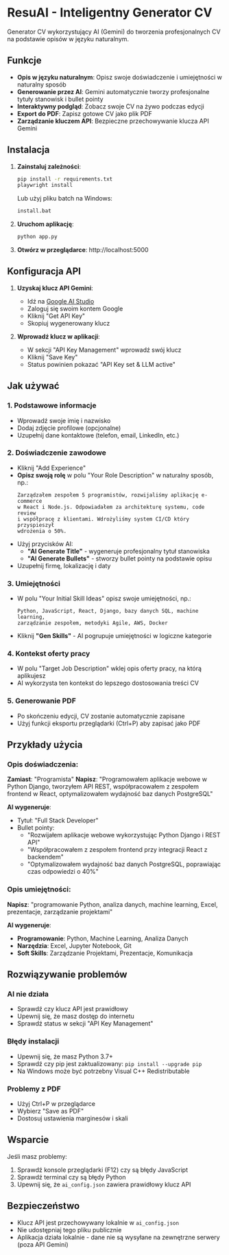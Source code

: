 # ResuAI - Inteligentny Generator CV

Generator CV wykorzystujący AI (Gemini) do tworzenia profesjonalnych CV na podstawie opisów w języku naturalnym.

## Funkcje

- **Opis w języku naturalnym**: Opisz swoje doświadczenie i umiejętności w naturalny sposób
- **Generowanie przez AI**: Gemini automatycznie tworzy profesjonalne tytuły stanowisk i bullet pointy
- **Interaktywny podgląd**: Zobacz swoje CV na żywo podczas edycji
- **Export do PDF**: Zapisz gotowe CV jako plik PDF
- **Zarządzanie kluczem API**: Bezpieczne przechowywanie klucza API Gemini

## Instalacja

1. **Zainstaluj zależności**:
   ```bash
   pip install -r requirements.txt
   playwright install
   ```
   
   Lub użyj pliku batch na Windows:
   ```bash
   install.bat
   ```

2. **Uruchom aplikację**:
   ```bash
   python app.py
   ```

3. **Otwórz w przeglądarce**: http://localhost:5000

## Konfiguracja API

1. **Uzyskaj klucz API Gemini**:
   - Idź na [Google AI Studio](https://aistudio.google.com/)
   - Zaloguj się swoim kontem Google
   - Kliknij "Get API Key"
   - Skopiuj wygenerowany klucz

2. **Wprowadź klucz w aplikacji**:
   - W sekcji "API Key Management" wprowadź swój klucz
   - Kliknij "Save Key"
   - Status powinien pokazać "API Key set & LLM active"

## Jak używać

### 1. Podstawowe informacje
- Wprowadź swoje imię i nazwisko
- Dodaj zdjęcie profilowe (opcjonalne)
- Uzupełnij dane kontaktowe (telefon, email, LinkedIn, etc.)

### 2. Doświadczenie zawodowe
- Kliknij "Add Experience"
- **Opisz swoją rolę** w polu "Your Role Description" w naturalny sposób, np.:
  ```
  Zarządzałem zespołem 5 programistów, rozwijaliśmy aplikację e-commerce 
  w React i Node.js. Odpowiadałem za architekturę systemu, code review 
  i współpracę z klientami. Wdrożyliśmy system CI/CD który przyspieszył 
  wdrożenia o 50%.
  ```
- Użyj przycisków AI:
  - **"AI Generate Title"** - wygeneruje profesjonalny tytuł stanowiska
  - **"AI Generate Bullets"** - stworzy bullet pointy na podstawie opisu
- Uzupełnij firmę, lokalizację i daty

### 3. Umiejętności
- W polu "Your Initial Skill Ideas" opisz swoje umiejętności, np.:
  ```
  Python, JavaScript, React, Django, bazy danych SQL, machine learning, 
  zarządzanie zespołem, metodyki Agile, AWS, Docker
  ```
- Kliknij **"Gen Skills"** - AI pogrupuje umiejętności w logiczne kategorie

### 4. Kontekst oferty pracy
- W polu "Target Job Description" wklej opis oferty pracy, na którą aplikujesz
- AI wykorzysta ten kontekst do lepszego dostosowania treści CV

### 5. Generowanie PDF
- Po skończeniu edycji, CV zostanie automatycznie zapisane
- Użyj funkcji eksportu przeglądarki (Ctrl+P) aby zapisać jako PDF

## Przykłady użycia

### Opis doświadczenia:
**Zamiast**: "Programista"
**Napisz**: "Programowałem aplikacje webowe w Python Django, tworzyłem API REST, współpracowałem z zespołem frontend w React, optymalizowałem wydajność baz danych PostgreSQL"

**AI wygeneruje**:
- Tytuł: "Full Stack Developer"
- Bullet pointy:
  - "Rozwijałem aplikacje webowe wykorzystując Python Django i REST API"
  - "Współpracowałem z zespołem frontend przy integracji React z backendem"
  - "Optymalizowałem wydajność baz danych PostgreSQL, poprawiając czas odpowiedzi o 40%"

### Opis umiejętności:
**Napisz**: "programowanie Python, analiza danych, machine learning, Excel, prezentacje, zarządzanie projektami"

**AI wygeneruje**:
- **Programowanie**: Python, Machine Learning, Analiza Danych
- **Narzędzia**: Excel, Jupyter Notebook, Git
- **Soft Skills**: Zarządzanie Projektami, Prezentacje, Komunikacja

## Rozwiązywanie problemów

### AI nie działa
- Sprawdź czy klucz API jest prawidłowy
- Upewnij się, że masz dostęp do internetu
- Sprawdź status w sekcji "API Key Management"

### Błędy instalacji
- Upewnij się, że masz Python 3.7+
- Sprawdź czy pip jest zaktualizowany: `pip install --upgrade pip`
- Na Windows może być potrzebny Visual C++ Redistributable

### Problemy z PDF
- Użyj Ctrl+P w przeglądarce
- Wybierz "Save as PDF"
- Dostosuj ustawienia marginesów i skali

## Wsparcie

Jeśli masz problemy:
1. Sprawdź konsole przeglądarki (F12) czy są błędy JavaScript
2. Sprawdź terminal czy są błędy Python
3. Upewnij się, że `ai_config.json` zawiera prawidłowy klucz API

## Bezpieczeństwo

- Klucz API jest przechowywany lokalnie w `ai_config.json`
- Nie udostępniaj tego pliku publicznie
- Aplikacja działa lokalnie - dane nie są wysyłane na zewnętrzne serwery (poza API Gemini)
